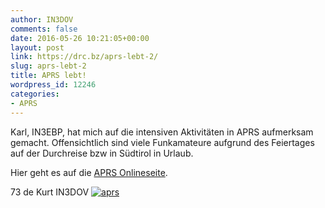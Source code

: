 ```yaml
---
author: IN3DOV
comments: false
date: 2016-05-26 10:21:05+00:00
layout: post
link: https://drc.bz/aprs-lebt-2/
slug: aprs-lebt-2
title: APRS lebt!
wordpress_id: 12246
categories:
- APRS
---
```


Karl, IN3EBP, hat mich auf die intensiven Aktivitäten in APRS aufmerksam gemacht. Offensichtlich sind viele Funkamateure aufgrund des Feiertages auf der Durchreise bzw in Südtirol in Urlaub.

Hier geht es auf die [APRS Onlineseite](http://it.aprs.fi/#!mt=roadmap&z=11&call=&others=1&timerange=86400&tail=86400).

73 de Kurt IN3DOV [![aprs](https://drc.bz/wp-content/uploads/2016/05/aprs-1024x654.jpg)](https://drc.bz/wp-content/uploads/2016/05/aprs.jpg)
